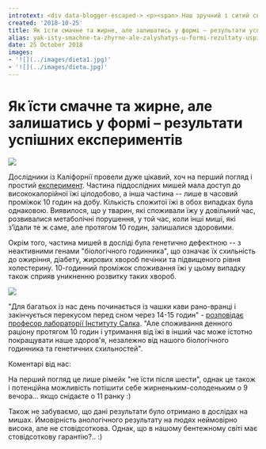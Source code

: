 ```yaml
---
introtext: <div data-blogger-escaped-> <p><span> Наш зручний і ситий світ познайомився із проблемою зайвої ваги, відколи став таким зручним та ситим. А якщо Ви ще й перманентний автор “У мене схильність до зайвої ваги” - то майже приречені на одяг “для богатирів” і себезаспокоюючий світогляд “гарної людини має бути багато”. Або ж ні?</span></p> </div>
created: '2018-10-25'
title: Як їсти смачне та жирне, але залишатись у формі – результати успішних експериментів
alias: yak-isty-smachne-ta-zhyrne-ale-zalyshatys-u-formi-rezultaty-uspishnykh-eksperymentiv
date: 25 October 2018
images:
- '![](../images/dieta1.jpg)'
- '![](../images/dieta.jpg)'
---
```


# Як їсти смачне та жирне, але залишатись у формі – результати успішних експериментів

![](../images/dieta1.jpg)

Дослідники із Каліфорнії провели дуже цікавий, хоч на перший погляд і простий [експеримент](https://www.cell.com/cell-metabolism/fulltext/S1550-4131(18)30505-9). Частина піддослідних мишей мала доступ до висококалорійної їжі цілодобово, а інша частина -- лише в часовий проміжок 10 годин на добу. Кількість спожитої їжі в обох випадках була однаковою. Виявилося, що у тварин, які споживали їжу у довільний час, розвивалися метаболічні порушення, у той час, коли інші миші, які зʼїдали те ж саме, але протягом 10 годин, залишалися здоровими.

Окрім того, частина мишей в досліді була генетично дефектною -- з неактивними генами "біологічного годинника", що означає їх схильність до ожиріння, діабету, жирових хвороб печінки та підвищеного рівня холестерину. 10-годинний проміжок споживання їжі у цьому випадку також сприяв уникненню розвитку таких хвороб.

![](../images/dieta.jpg)

"Для багатьох із нас день починається із чашки кави рано-вранці і закінчується перекусом перед сном через 14-15 годин" - [розповідає професор лабораторії Інституту Салка](https://www.salk.edu/news-release/eating-in-10-hour-window-can-override-disease-causing-genetic-defects-nurture-health/). "Але споживання денного раціону протягом 10 годин і утримання від їжі в інший час може істотно покращувати наше здоров'я, незалежно від нашого біологічного годинника та генетичних схильностей".

Коментарі від нас:

На перший погляд це лише рімейк "не їсти після шести", однак це також і потенційна можливість потішити себе жирненьким-солоденьким о 9 вечора... якщо снідаєте о 11 ранку :)

Також не забуваємо, що дані результати було отримано в дослідах на мишах. Ймовірність анологічного результату на людях неймовірно висока, але не стовідсоткова. Однак, що в нашому бентежному світі має стовідсоткову гарантію?.. :)
